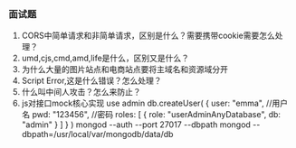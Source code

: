 ### 面试题
1. CORS中简单请求和非简单请求，区别是什么？需要携带cookie需要怎么处理？
2. umd,cjs,cmd,amd,life是什么，区别又是什么？
3. 为什么大量的图片站点和电商站点要将主域名和资源域分开
4. Script Error,这是什么错误？怎么处理？
5. 什么叫中间人攻击？怎么来防止？
6. js对接口mock核心实现
use admin
db.createUser(
  {
    user: "emma", //用户名
    pwd: "123456", //密码
    roles: [ { role: "userAdminAnyDatabase", db: "admin" } ]
  }
)
mongod --auth --port 27017 --dbpath
mongod --dbpath=/usr/local/var/mongodb/data/db